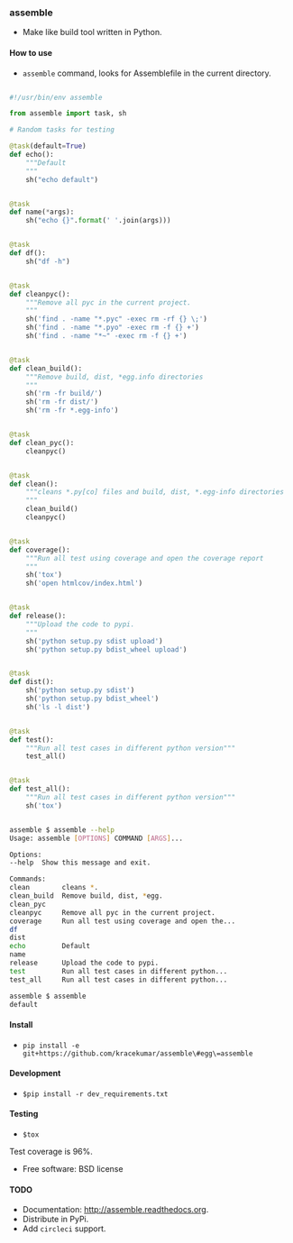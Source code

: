 ### assemble

- Make like build tool written in Python.

#### How to use

- `assemble` command, looks for Assemblefile in the current directory.

```python

#!/usr/bin/env assemble

from assemble import task, sh

# Random tasks for testing

@task(default=True)
def echo():
    """Default
    """
    sh("echo default")


@task
def name(*args):
    sh("echo {}".format(' '.join(args)))


@task
def df():
    sh("df -h")


@task
def cleanpyc():
    """Remove all pyc in the current project.
    """
    sh('find . -name "*.pyc" -exec rm -rf {} \;')
    sh('find . -name "*.pyo" -exec rm -f {} +')
    sh('find . -name "*~" -exec rm -f {} +')


@task
def clean_build():
    """Remove build, dist, *egg.info directories
    """
    sh('rm -fr build/')
    sh('rm -fr dist/')
    sh('rm -fr *.egg-info')


@task
def clean_pyc():
    cleanpyc()


@task
def clean():
    """cleans *.py[co] files and build, dist, *.egg-info directories
    """
    clean_build()
    cleanpyc()


@task
def coverage():
    """Run all test using coverage and open the coverage report
    """
    sh('tox')
    sh('open htmlcov/index.html')


@task
def release():
    """Upload the code to pypi.
    """
    sh('python setup.py sdist upload')
    sh('python setup.py bdist_wheel upload')


@task
def dist():
    sh('python setup.py sdist')
    sh('python setup.py bdist_wheel')
    sh('ls -l dist')


@task
def test():
    """Run all test cases in different python version"""
    test_all()


@task
def test_all():
    """Run all test cases in different python version"""
    sh('tox')

```

```bash

assemble $ assemble --help
Usage: assemble [OPTIONS] COMMAND [ARGS]...

Options:
--help  Show this message and exit.

Commands:
clean        cleans *.
clean_build  Remove build, dist, *egg.
clean_pyc
cleanpyc     Remove all pyc in the current project.
coverage     Run all test using coverage and open the...
df
dist
echo         Default
name
release      Upload the code to pypi.
test         Run all test cases in different python...
test_all     Run all test cases in different python...

assemble $ assemble
default
```

#### Install

- `pip install -e git+https://github.com/kracekumar/assemble\#egg\=assemble`

#### Development

- `$pip install -r dev_requirements.txt`

#### Testing
- `$tox`


Test coverage is 96%.

- Free software: BSD license

#### TODO

  - Documentation: http://assemble.readthedocs.org.
  - Distribute in PyPi.
  - Add `circleci` support.
